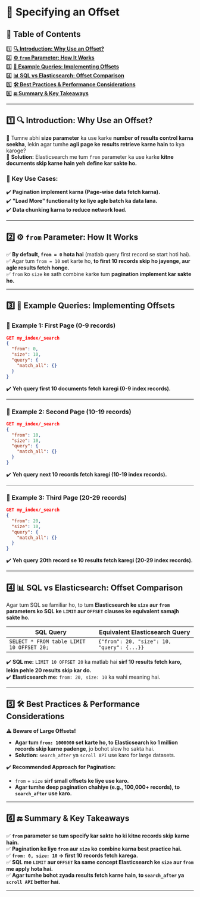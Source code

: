 # 📌 Specifying an Offset

## 📖 Table of Contents  

1️⃣ **[🔍 Introduction: Why Use an Offset?](#1)**  
2️⃣ **[⚙️ `from` Parameter: How It Works](#2)**  
3️⃣ **[📌 Example Queries: Implementing Offsets](#3)**  
4️⃣ **[📊 SQL vs Elasticsearch: Offset Comparison](#4)**  
5️⃣ **[🛠️ Best Practices & Performance Considerations](#5)**  
6️⃣ **[🔚 Summary & Key Takeaways](#6)**  

---

## 1️⃣ 🔍 Introduction: Why Use an Offset?  <a id="1"></a>

🔹 Tumne abhi **size parameter** ka use karke **number of results control karna seekha**, lekin agar tumhe **agli page ke results retrieve karne hain** to kya karoge?  
🔹 **Solution:** Elasticsearch me tum `from` parameter ka use karke **kitne documents skip karne hain yeh define kar sakte ho.**  

### **🚀 Key Use Cases:**  
✔️ **Pagination implement karna (Page-wise data fetch karna).**  
✔️ **"Load More" functionality ke liye agle batch ka data lana.**  
✔️ **Data chunking karna to reduce network load.**  

---

## 2️⃣ ⚙️ `from` Parameter: How It Works  <a id="2"></a>

✅ **By default, `from = 0` hota hai** (matlab query first record se start hoti hai).  
✅ Agar tum `from = 10` set karte ho, **to first 10 records skip ho jayenge, aur agle results fetch honge.**  
✅ `from` ko `size` ke sath combine karke tum **pagination implement kar sakte ho.**  

---

## 3️⃣ 📌 Example Queries: Implementing Offsets  <a id="3"></a>

### **🚀 Example 1: First Page (0-9 records)**  
```json
GET my_index/_search
{
  "from": 0,
  "size": 10,
  "query": {
    "match_all": {}
  }
}
```
✔️ **Yeh query first 10 documents fetch karegi (0-9 index records).**  

---

### **🚀 Example 2: Second Page (10-19 records)**  
```json
GET my_index/_search
{
  "from": 10,
  "size": 10,
  "query": {
    "match_all": {}
  }
}
```
✔️ **Yeh query next 10 records fetch karegi (10-19 index records).**  

---

### **🚀 Example 3: Third Page (20-29 records)**  
```json
GET my_index/_search
{
  "from": 20,
  "size": 10,
  "query": {
    "match_all": {}
  }
}
```
✔️ **Yeh query 20th record se 10 results fetch karegi (20-29 index records).**  

---

## 4️⃣ **📊 SQL vs Elasticsearch: Offset Comparison**  <a id="4"></a>

Agar tum SQL se familiar ho, to tum **Elasticsearch ke `size` aur `from` parameters ko SQL ke `LIMIT` aur `OFFSET` clauses ke equivalent samajh sakte ho.**  

| **SQL Query**                                    | **Equivalent Elasticsearch Query** |
|--------------------------------------------------|------------------------------------|
| `SELECT * FROM table LIMIT 10 OFFSET 20;`       | `{"from": 20, "size": 10, "query": {...}}` |

✔️ **SQL me:** `LIMIT 10 OFFSET 20` ka matlab hai **sirf 10 results fetch karo, lekin pehle 20 results skip kar do.**  
✔️ **Elasticsearch me:** `from: 20, size: 10` ka wahi meaning hai.  

---

## 5️⃣ 🛠️ **Best Practices & Performance Considerations**  <a id="5"></a>

⚠️ **Beware of Large Offsets!**  
- **Agar tum `from: 1000000` set karte ho, to Elasticsearch ko 1 million records skip karne padenge**, jo bohot slow ho sakta hai.  
- **Solution:** `search_after` ya `scroll API` use karo for large datasets.  

✔️ **Recommended Approach for Pagination:**  
- `from` + `size` **sirf small offsets ke liye use karo.**  
- **Agar tumhe deep pagination chahiye (e.g., 100,000+ records), to `search_after` use karo.**  

---

## 6️⃣ 🔚 Summary & Key Takeaways  <a id="6"></a>

✅ **`from` parameter se tum specify kar sakte ho ki kitne records skip karne hain.**  
✅ **Pagination ke liye `from` aur `size` ko combine karna best practice hai.**  
✅ **`from: 0, size: 10` → first 10 records fetch karega.**  
✅ **SQL me `LIMIT` aur `OFFSET` ka same concept Elasticsearch ke `size` aur `from` me apply hota hai.**  
✅ **Agar tumhe bohot zyada results fetch karne hain, to `search_after` ya `scroll API` better hai.**  

---

